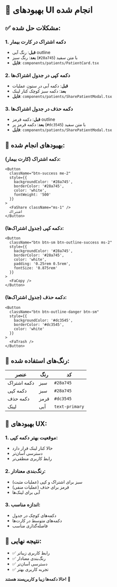 # 🎨 بهبودهای UI انجام شده

## ✅ مشکلات حل شده:

### 1. دکمه اشتراک در کارت بیمار
- **قبل**: رنگ آبی outline
- **بعد**: رنگ سبز (`#28a745`) با متن سفید
- **فایل**: `components/patients/PatientCard.tsx`

### 2. دکمه کپی در جدول اشتراک‌ها
- **قبل**: دکمه آبی در ستون عملیات
- **بعد**: دکمه سبز کوچک کنار لینک
- **فایل**: `components/patients/SharePatientModal.tsx`

### 3. دکمه حذف در جدول اشتراک‌ها
- **قبل**: دکمه قرمز outline
- **بعد**: دکمه قرمز پر (`#dc3545`) با متن سفید
- **فایل**: `components/patients/SharePatientModal.tsx`

## 🎯 بهبودهای انجام شده:

### دکمه اشتراک (کارت بیمار):
```tsx
<Button 
  className="btn-success me-2" 
  style={{ 
    backgroundColor: '#28a745', 
    borderColor: '#28a745',
    color: 'white',
    fontWeight: '500'
  }}
>
  <FaShare className="ms-1" />
  اشتراک
</Button>
```

### دکمه کپی (جدول اشتراک‌ها):
```tsx
<Button
  className="btn btn-sm btn-outline-success ms-2"
  style={{ 
    backgroundColor: '#28a745', 
    borderColor: '#28a745',
    color: 'white',
    padding: '0.25rem 0.5rem',
    fontSize: '0.875rem'
  }}
>
  <FaCopy />
</Button>
```

### دکمه حذف (جدول اشتراک‌ها):
```tsx
<Button
  className="btn btn-outline-danger btn-sm"
  style={{ 
    backgroundColor: '#dc3545', 
    borderColor: '#dc3545',
    color: 'white'
  }}
>
  <FaTrash />
</Button>
```

## 🎨 رنگ‌های استفاده شده:

| عنصر | رنگ | کد |
|------|-----|-----|
| دکمه اشتراک | سبز | `#28a745` |
| دکمه کپی | سبز | `#28a745` |
| دکمه حذف | قرمز | `#dc3545` |
| لینک | آبی | `text-primary` |

## 📱 بهبودهای UX:

### 1. موقعیت بهتر دکمه کپی:
- حالا کنار لینک قرار دارد
- دسترسی آسان‌تر
- رابط کاربری منطقی‌تر

### 2. رنگ‌بندی معنادار:
- سبز برای اشتراک و کپی (عملیات مثبت)
- قرمز برای حذف (عملیات منفی)
- آبی برای لینک‌ها

### 3. اندازه مناسب:
- دکمه‌های کوچک در جدول
- دکمه‌های متوسط در کارت‌ها
- فاصله‌گذاری مناسب

## 🚀 نتیجه نهایی:
- ✅ رابط کاربری زیباتر
- ✅ رنگ‌بندی معنادار
- ✅ دسترسی آسان‌تر
- ✅ تجربه کاربری بهتر

**حالا دکمه‌ها زیبا و کاربرپسند هستند!** 🎉 